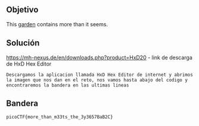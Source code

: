 ## Objetivo
This [garden](https://jupiter.challenges.picoctf.org/static/43c4743b3946f427e883f6b286f47467/garden.jpg) contains more than it seems.
## Solución

https://mh-nexus.de/en/downloads.php?product=HxD20 - link de descarga de HxD Hex Editor
```
Descargamos la aplicacion llamada HxD Hex Editor de internet y abrimos la imagen que nos dan en el reto, nos vamos hasta abajo del codigo y encontraremos la bandera en las ultimas lineas
```
## Bandera 
```
picoCTF{more_than_m33ts_the_3y3657BaB2C}
```

